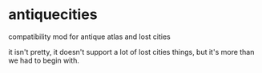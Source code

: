 # antiquecities
compatibility mod for antique atlas and lost cities

it isn't pretty, it doesn't support a lot of lost cities things, but it's more than we had to begin with.
